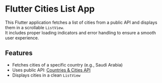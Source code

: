 #  Flutter Cities List App

This Flutter application fetches a list of cities from a public API and displays them in a scrollable `ListView`.  
It includes proper loading indicators and error handling to ensure a smooth user experience.

##  Features
- Fetches cities of a specific country (e.g., Saudi Arabia)  
- Uses public API: [Countries & Cities API](https://countriesnow.space/api/v0.1/countries/cities)  
- Displays cities in a clean `ListView`  






 
 
